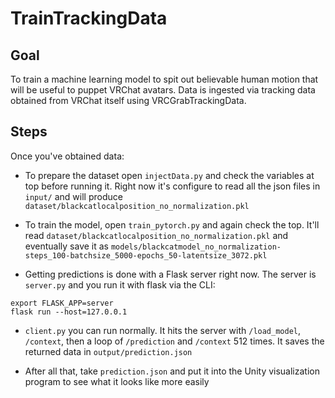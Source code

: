 # TrainTrackingData

## Goal

To train a machine learning model to spit out believable human motion that will be useful to puppet VRChat avatars. Data is ingested via tracking data obtained from VRChat itself using VRCGrabTrackingData. 

## Steps

Once you've obtained data:

* To prepare the dataset open `injectData.py` and check the variables at top before running it. Right now it's configure to read all the json files in `input/` and will produce `dataset/blackcatlocalposition_no_normalization.pkl`

* To train the model, open `train_pytorch.py` and again check the top. It'll read `dataset/blackcatlocalposition_no_normalization.pkl` and eventually save it as `models/blackcatmodel_no_normalization-steps_100-batchsize_5000-epochs_50-latentsize_3072.pkl`

* Getting predictions is done with a Flask server right now. The server is `server.py` and you run it with flask via the CLI:

```
export FLASK_APP=server
flask run --host=127.0.0.1
```

* `client.py`  you can run normally. It hits the server with `/load_model`, `/context`, then a loop of `/prediction` and `/context` 512 times. It saves the returned data in `output/prediction.json`

* After all that, take `prediction.json` and put it into the Unity visualization program to see what it looks like more easily